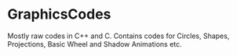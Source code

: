 # GraphicsCodes
Mostly raw codes in C++ and C. Contains codes for Circles, Shapes, Projections, Basic Wheel and Shadow Animations etc.
